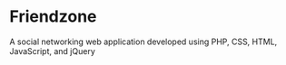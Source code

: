 # Friendzone
A social networking web application developed using PHP, CSS, HTML, JavaScript, and jQuery
